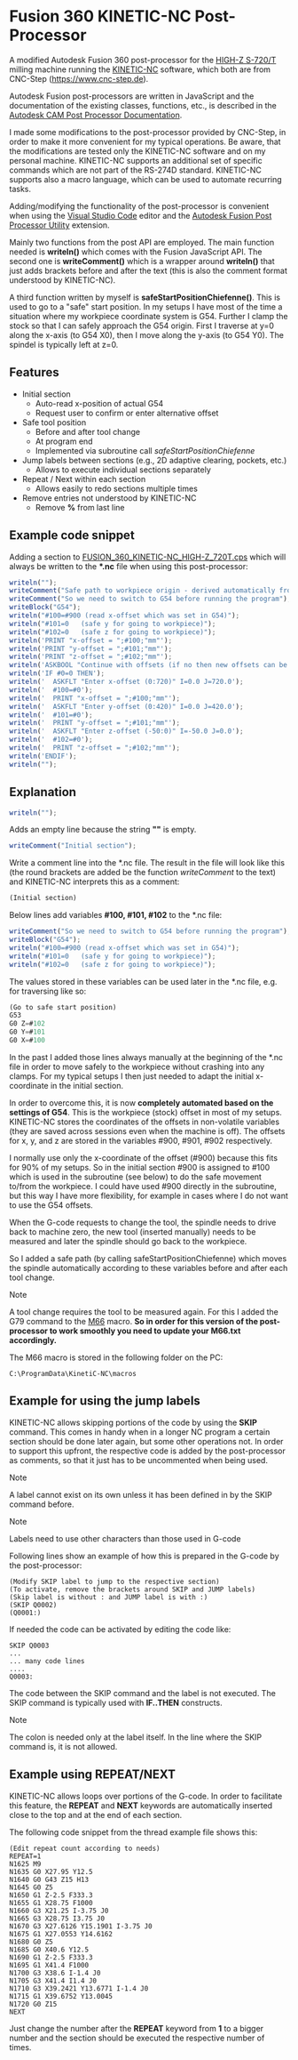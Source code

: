 
# Fusion 360 KINETIC-NC Post-Processor



A modified Autodesk Fusion 360 post-processor for the [HIGH-Z S-720/T](https://www.cnc-step.de/cnc-fraese-high-z-s-720t-kugelgewindetrieb-720x420mm) milling machine running the [KINETIC-NC](https://www.cnc-step.de/cnc-software/kinetic-nc-netzwerk-steuerungssoftware/) software, which both are from CNC-Step (https://www.cnc-step.de).

Autodesk Fusion post-processors are written in JavaScript and the documentation of the existing classes, functions, etc., is described in the [Autodesk CAM Post Processor Documentation](https://cam.autodesk.com/posts/reference/index.html).

I made some modifications to the post-processor provided by CNC-Step, in order to make it more convenient for my typical operations. Be aware, that the modifications are tested only the KINETIC-NC software and on my personal machine. KINETIC-NC supports an additional set of specific commands which are not part of the RS-274D standard. KINETIC-NC supports also a macro language, which can be used to automate recurring tasks.

Adding/modifying the functionality of the post-processor is convenient when using the [Visual Studio Code](https://code.visualstudio.com/) editor and the [Autodesk Fusion Post Processor Utility](https://marketplace.visualstudio.com/items?itemName=Autodesk.hsm-post-processor) extension. 

Mainly two functions from the post API are employed. The main function needed is **writeln()** which comes with the Fusion JavaScript API. The second one is **writeComment()** which is a wrapper around **writeln()** that just adds brackets before and after the text (this is also the comment format understood by KINETIC-NC).

A third function written by myself is **safeStartPositionChiefenne()**. This is used to go to a "safe" start position. In my setups I have most of the time a situation where my workpiece coordinate system is G54. Further I clamp the stock so that I can safely approach the G54 origin. First I traverse at y=0 along the x-axis (to G54 X0), then I move along the y-axis (to G54 Y0). The spindel is typically left at z=0.

## Features

 * Initial section
   - Auto-read x-position of actual G54
   - Request user to confirm or enter alternative offset
 * Safe tool position
   - Before and after tool change
   - At program end
   - Implemented via subroutine call *safeStartPositionChiefenne*
 * Jump labels between sections (e.g., 2D adaptive clearing, pockets, etc.)
   - Allows to execute individual sections separately
 * Repeat / Next within each section
   - Allows easily to redo sections multiple times
 * Remove entries not understood by KINETIC-NC
   - Remove **%** from last line

## Example code snippet

Adding a section to [FUSION_360_KINETIC-NC_HIGH-Z_720T.cps](FUSION_360_KINETIC-NC_HIGH-Z_720T.cps) which will always be written to the **\*.nc** file when using this post-processor:

```JavaScript
writeln("");
writeComment("Safe path to workpiece origin - derived automatically from G54 x-coordinate");
writeComment("So we need to switch to G54 before running the program");
writeBlock("G54");
writeln("#100=#900 (read x-offset which was set in G54)");
writeln("#101=0   (safe y for going to workpiece)");
writeln("#102=0   (safe z for going to workpiece)");
writeln('PRINT "x-offset = ";#100;"mm"');
writeln('PRINT "y-offset = ";#101;"mm"');
writeln('PRINT "z-offset = ";#102;"mm"');
writeln('ASKBOOL "Continue with offsets (if no then new offsets can be entered)?" I=2');
writeln('IF #0=0 THEN');
writeln('  ASKFLT "Enter x-offset (0:720)" I=0.0 J=720.0');
writeln('  #100=#0');
writeln('  PRINT "x-offset = ";#100;"mm"');
writeln('  ASKFLT "Enter y-offset (0:420)" I=0.0 J=420.0');
writeln('  #101=#0');
writeln('  PRINT "y-offset = ";#101;"mm"');
writeln('  ASKFLT "Enter z-offset (-50:0)" I=-50.0 J=0.0');
writeln('  #102=#0');
writeln('  PRINT "z-offset = ";#102;"mm"');
writeln('ENDIF');
writeln("");
```

## Explanation

```JavaScript
writeln("");
```

Adds an empty line because the string **""** is empty.

```JavaScript
writeComment("Initial section");
```

Write a comment line into the \*.nc file. The result in the file will look like this (the round brackets are added be the function *writeComment* to the text) and KINETIC-NC interprets this as a comment:

```JavaScript
(Initial section)
```
Below lines add variables **#100, #101, #102** to the \*.nc file:

```JavaScript
writeComment("So we need to switch to G54 before running the program");
writeBlock("G54");
writeln("#100=#900 (read x-offset which was set in G54)");
writeln("#101=0   (safe y for going to workpiece)");
writeln("#102=0   (safe z for going to workpiece)");
```
 
The values stored in these variables can be used later in the \*.nc file, e.g. for traversing like so:

```JavaScript
(Go to safe start position)
G53
G0 Z=#102
G0 Y=#101
G0 X=#100
```

In the past I added those lines always manually at the beginning of the \*.nc file in order to move safely to the workpiece without crashing into any clamps. For my typical setups I then just needed to adapt the initial x-coordinate in the initial section.

In order to overcome this, it is now **completely automated based on the settings of G54**. This is the workpiece (stock) offset in most of my setups. KINETIC-NC stores the coordinates of the offsets in non-volatile variables (they are saved across sessions even when the machine is off). The offsets for x, y, and z are stored in the variables #900, #901, #902 respectively.

I normally use only the x-coordinate of the offset (#900) because this fits for 90% of my setups. So in the initial section #900 is assigned to #100 which is used in the subroutine (see below) to do the safe movement to/from the workpiece. I could have used #900 directly in the subroutine, but this way I have more flexibility, for example in cases where I do not want to use the G54 offsets.

When the G-code requests to change the tool, the spindle needs to drive back to machine zero, the new tool (inserted manually) needs to be measured and later the spindle should go back to the workpiece.

So I added a safe path (by calling safeStartPositionChiefenne) which moves the spindle automatically according to these variables before and after each tool change.

> [!NOTE]  
>  A tool change requires the tool to be measured again. For this I added the G79 command to the [M66](M66.txt) macro. **So in order for this version of the post-processor to work smoothly you need to update your M66.txt accordingly.** 

The M66 macro is stored in the following folder on the PC:

    C:\ProgramData\KinetiC-NC\macros

## Example for using the jump labels

KINETIC-NC allows skipping portions of the code by using the **SKIP** command. This comes in handy when in a longer NC program a certain section should be done later again, but some other operations not. In order to support this upfront, the respective code is added by the post-processor as comments, so that it just has to be uncommented when being used.

> [!NOTE]  
> A label cannot exist on its own unless it has been defined in by the SKIP command before.

> [!NOTE]  
>  Labels need to use other characters than those used in G-code

Following lines show an example of how this is prepared in the G-code by the post-processor:

```G-code
(Modify SKIP label to jump to the respective section)
(To activate, remove the brackets around SKIP and JUMP labels)
(Skip label is without : and JUMP label is with :)
(SKIP Q0002)
(Q0001:)
```

If needed the code can be activated by editing the code like:

```G-code
SKIP Q0003
...
... many code lines
....
Q0003:
```

The code between the SKIP command and the label is not executed. The SKIP command is typically used with **IF..THEN** constructs.

> [!NOTE]  
> The colon is needed only at the label itself. In the line where the SKIP command is, it is not allowed.

## Example using REPEAT/NEXT

KINETIC-NC allows loops over portions of the G-code. In order to facilitate this feature, the **REPEAT** and **NEXT** keywords are automatically inserted close to the top and at the end of each section.

The following code snippet from the thread example file shows this:
    
```G-code
(Edit repeat count according to needs)
REPEAT=1
N1625 M9
N1635 G0 X27.95 Y12.5
N1640 G0 G43 Z15 H13
N1645 G0 Z5
N1650 G1 Z-2.5 F333.3
N1655 G1 X28.75 F1000
N1660 G3 X21.25 I-3.75 J0
N1665 G3 X28.75 I3.75 J0
N1670 G3 X27.6126 Y15.1901 I-3.75 J0
N1675 G1 X27.0553 Y14.6162
N1680 G0 Z5
N1685 G0 X40.6 Y12.5
N1690 G1 Z-2.5 F333.3
N1695 G1 X41.4 F1000
N1700 G3 X38.6 I-1.4 J0
N1705 G3 X41.4 I1.4 J0
N1710 G3 X39.2421 Y13.6771 I-1.4 J0
N1715 G1 X39.6752 Y13.0045
N1720 G0 Z15
NEXT
```

Just change the number after the **REPEAT** keyword from **1** to a bigger number and the section should be executed the respective number of times.
